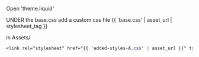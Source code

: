 Open 'theme.liquid'

UNDER the base.css add a custom css file
{{ 'base.css' | asset_url | stylesheet_tag }}

in Assets/  
```css
<link rel="stylesheet" href="{{ 'added-styles-A.css' | asset_url }}" type="text/css">
```
